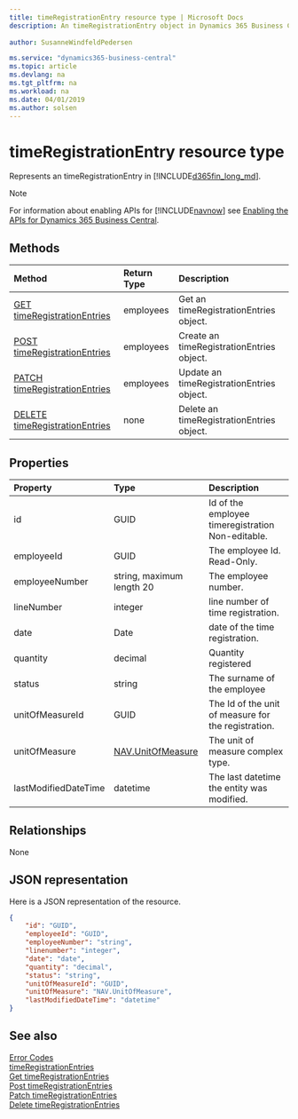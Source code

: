 ```yaml
---
title: timeRegistrationEntry resource type | Microsoft Docs
description: An timeRegistrationEntry object in Dynamics 365 Business Central.
 
author: SusanneWindfeldPedersen

ms.service: "dynamics365-business-central"
ms.topic: article
ms.devlang: na
ms.tgt_pltfrm: na
ms.workload: na
ms.date: 04/01/2019
ms.author: solsen
---
```


# timeRegistrationEntry resource type
Represents an timeRegistrationEntry in [!INCLUDE[d365fin_long_md](../../includes/d365fin_long_md.md)].

> [!NOTE]  
> For information about enabling APIs for [!INCLUDE[navnow](../../includes/navnow_md.md)] see [Enabling the APIs for Dynamics 365 Business Central](../enabling-apis-for-dynamics-nav.md).

## Methods

| Method                                              | Return Type|Description               |
|:----------------------------------------------------|:-----------|:-------------------------|
|[GET timeRegistrationEntries](../api/dynamics_timeregistrationentry_get.md)      |employees  |Get an timeRegistrationEntries object.   |
|[POST timeRegistrationEntries](../api/dynamics_timeregistrationentry_create.md)  |employees  |Create an timeRegistrationEntries object.|
|[PATCH timeRegistrationEntries](../api/dynamics_timeregistrationentry_update.md) |employees  |Update an timeRegistrationEntries object.|
|[DELETE timeRegistrationEntries](../api/dynamics_timeregistrationentry_delete.md)|none       |Delete an timeRegistrationEntries object.|



## Properties

| Property           | Type   |Description                                            |
|:-------------------|:-------|:------------------------------------------------------|
|id                  |GUID    |Id of the employee timeregistration Non-editable.      |
|employeeId              |GUID  |The employee Id. Read-Only.                        |
|employeeNumber         |string, maximum length 20  |The employee number.           |
|lineNumber           |integer  |line number of time registration.                        |
|date          |Date  |date of the time registration.                       |
|quantity             |decimal  |Quantity registered                            |
|status             |string  |The surname of the employee                            |
|unitOfMeasureId|GUID|The Id of the unit of measure for the registration.|
|unitOfMeasure|[NAV.UnitOfMeasure](../resources/dynamics_complextypes.md)|The unit of measure complex type.|
|lastModifiedDateTime|datetime|The last datetime the entity was modified.|

## Relationships
None

## JSON representation

Here is a JSON representation of the resource.


```json
{
    "id": "GUID",
    "employeeId": "GUID",
    "employeeNumber": "string",
    "linenumber": "integer",
    "date": "date",
    "quantity": "decimal",
    "status": "string",
    "unitOfMeasureId": "GUID",
    "unitOfMeasure": "NAV.UnitOfMeasure",
    "lastModifiedDateTime": "datetime"
}
```
## See also

[Error Codes](../dynamics_error_codes.md)  
[timeRegistrationEntries](../resources/dynamics_timeregistrationentry.md)  
[Get timeRegistrationEntries](../api/dynamics_timeregistrationentry_get.md)  
[Post timeRegistrationEntries](../api/dynamics_timeregistrationentry_create.md)  
[Patch timeRegistrationEntries](../api/dynamics_timeregistrationentry_update.md)  
[Delete timeRegistrationEntries](../api/dynamics_timeregistrationentry_delete.md)  
